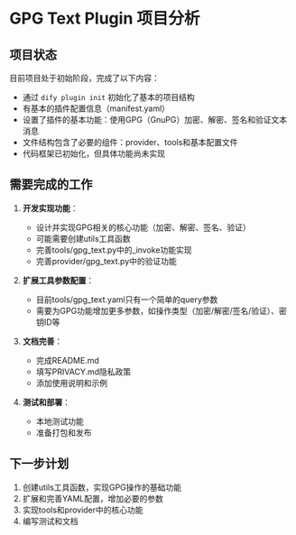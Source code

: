 # GPG Text Plugin 项目分析

## 项目状态

目前项目处于初始阶段，完成了以下内容：
- 通过 `dify plugin init` 初始化了基本的项目结构
- 有基本的插件配置信息（manifest.yaml）
- 设置了插件的基本功能：使用GPG（GnuPG）加密、解密、签名和验证文本消息
- 文件结构包含了必要的组件：provider、tools和基本配置文件
- 代码框架已初始化，但具体功能尚未实现

## 需要完成的工作

1. **开发实现功能**：
   - 设计并实现GPG相关的核心功能（加密、解密、签名、验证）
   - 可能需要创建utils工具函数
   - 完善tools/gpg_text.py中的_invoke功能实现
   - 完善provider/gpg_text.py中的验证功能

2. **扩展工具参数配置**：
   - 目前tools/gpg_text.yaml只有一个简单的query参数
   - 需要为GPG功能增加更多参数，如操作类型（加密/解密/签名/验证）、密钥ID等

3. **文档完善**：
   - 完成README.md
   - 填写PRIVACY.md隐私政策
   - 添加使用说明和示例

4. **测试和部署**：
   - 本地测试功能
   - 准备打包和发布

## 下一步计划

1. 创建utils工具函数，实现GPG操作的基础功能
2. 扩展和完善YAML配置，增加必要的参数
3. 实现tools和provider中的核心功能
4. 编写测试和文档
